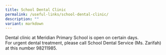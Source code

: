 ```yaml
---
title: School Dental Clinic
permalink: /useful-links/school-dental-clinic/
description: ""
variant: markdown
---
```

Dental clinic at Meridian Primary School is open on certain days.<br>
For urgent dental treatment, please call School Dental Service (Ms. Zarifah) at this number 98211985.<br><br>

<div><br>
</div>